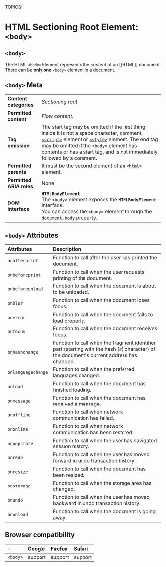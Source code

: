 TOPICS: <body>

# HTML Sectioning Root Element: `<body>`

## `<body>`

The HTML `<body>` Element represents the *content* of an [[HTML]] document. There can be **only
one** `<body>` element in a document.

## `<body>` Meta

|  |  |
| :-- | :-- |
| **Content categories** | *Sectioning root*. |
| **Permitted content** | *Flow content*. |
| **Tag omission** | The start tag may be omitted if the first thing inside it is not a space character, comment, [`<script>`](/en/webfrontend/<script>) element or [`<style>`](/en/webfrontend/<style>) element. The end tag may be omitted if the `<body>` element has contents or has a start tag, and is not immediately followed by a comment.|
| **Permitted parents** | It must be the second element of an [`<html>`](/en/webfrontend/<html>/) element. |
| **Permitted ARIA roles** | None |
| **DOM interface** | **`HTMLBodyElement`** <br>The `<body>` element exposes the **`HTMLBodyElement`** interface.<br>You can access the `<body>` element through the `document.body` property. |

## `<body>` Attributes

| Attributes | Description |
| :--- | :--- |
| `onafterprint` | Function to call after the user has printed the document. |
| `onbeforeprint` | Function to call when the user requests printing of the document. |
| `onbeforeunload` | Function to call when the document is about to be unloaded. |
| `onblur` | Function to call when the document loses focus. |
| `onerror` | Function to call when the document fails to load properly. |
| `onfocus` | Function to call when the document receives focus. |
| `onhashchange` | Function to call when the fragment identifier part (starting with the hash (`#`) character) of the document's current address has changed. |
| `onlanguagechange` | Function to call when the preferred languages changed. |
| `onload` | Function to call when the document has finished loading. |
| `onmessage` | Function to call when the document has received a message. |
| `onoffline` | Function to call when network communication has failed. |
| `ononline` | Function to call when network communication has been restored. |
| `onpopstate` | Function to call when the user has navigated session history. |
| `onredo` | Function to call when the user has moved forward in undo transaction history. |
| `onresize` | Function to call when the document has been resized. |
| `onstorage` | Function to call when the storage area has changed. |
| `onundo` | Function to call when the user has moved backward in undo transaction history. |
| `onunload` | Function to call when the document is going away. |

## Browser compatibility

| - | Google | Firefox | Safari |
| :--- | :--- | :--- | :--- |
| `<body>`  | support | support | support |
